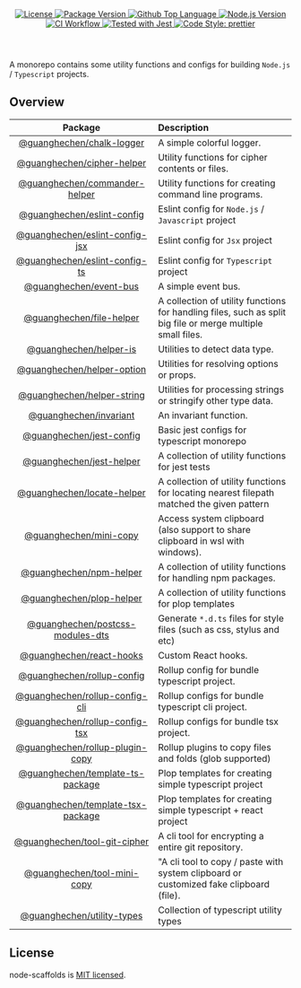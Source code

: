 <header>
  <div align="center">
    <a href="#license">
      <img
        alt="License"
        src="https://img.shields.io/github/license/guanghechen/node-scaffolds"
      />
    </a>
    <a href="https://github.com/guanghechen/node-scaffolds/tags">
      <img
        alt="Package Version"
        src="https://img.shields.io/github/v/tag/guanghechen/node-scaffolds?include_prereleases&sort=semver"
      />
    </a>
    <a href="https://github.com/guanghechen/node-scaffolds/search?l=typescript">
      <img
        alt="Github Top Language"
        src="https://img.shields.io/github/languages/top/guanghechen/node-scaffolds"
      />
    </a>
    <a href="https://github.com/nodejs/node">
      <img
        alt="Node.js Version"
        src="https://img.shields.io/node/v/@guanghechen/rollup-config-tsx"
      />
    </a>
    <a href="https://github.com/guanghechen/node-scaffolds/actions/workflows/ci.yml">
      <img
        alt="CI Workflow"
        src="https://github.com/guanghechen/node-scaffolds/actions/workflows/ci.yml/badge.svg"
      />
    </a>
    <a href="https://github.com/facebook/jest">
      <img
        alt="Tested with Jest"
        src="https://img.shields.io/badge/tested_with-jest-9c465e.svg"
      />
    </a>
    <a href="https://github.com/prettier/prettier">
      <img
        alt="Code Style: prettier"
        src="https://img.shields.io/badge/code_style-prettier-ff69b4.svg?style=flat-square"
      />
    </a>
  </div>
</header>


A monorepo contains some utility functions and configs for building `Node.js` /
`Typescript` projects.

## Overview

Package                               | Description
:------------------------------------:|:--------------------------
[@guanghechen/chalk-logger][]         | A simple colorful logger.
[@guanghechen/cipher-helper][]        | Utility functions for cipher contents or files.
[@guanghechen/commander-helper][]     | Utility functions for creating command line programs.
[@guanghechen/eslint-config][]        | Eslint config for `Node.js` / `Javascript` project
[@guanghechen/eslint-config-jsx][]    | Eslint config for `Jsx` project
[@guanghechen/eslint-config-ts][]     | Eslint config for `Typescript` project
[@guanghechen/event-bus]              | A simple event bus.
[@guanghechen/file-helper]            | A collection of utility functions for handling files, such as split big file or merge multiple small files.
[@guanghechen/helper-is][]            | Utilities to detect data type.
[@guanghechen/helper-option][]        | Utilities for resolving options or props.
[@guanghechen/helper-string][]        | Utilities for processing strings or stringify other type data.
[@guanghechen/invariant]              | An invariant function.
[@guanghechen/jest-config][]          | Basic jest configs for typescript monorepo
[@guanghechen/jest-helper][]          | A collection of utility functions for jest tests
[@guanghechen/locate-helper][]        | A collection of utility functions for locating nearest filepath matched the given pattern
[@guanghechen/mini-copy][]            | Access system clipboard (also support to share clipboard in wsl with windows).
[@guanghechen/npm-helper][]           | A collection of utility functions for handling npm packages.
[@guanghechen/plop-helper][]          | A collection of utility functions for plop templates
[@guanghechen/postcss-modules-dts][]  | Generate `*.d.ts` files for style files (such as css, stylus and etc)
[@guanghechen/react-hooks][]          | Custom React hooks.
[@guanghechen/rollup-config][]        | Rollup config for bundle typescript project.
[@guanghechen/rollup-config-cli][]    | Rollup configs for bundle typescript cli project.
[@guanghechen/rollup-config-tsx][]    | Rollup configs for bundle tsx project.
[@guanghechen/rollup-plugin-copy][]   | Rollup plugins to copy files and folds (glob supported)
[@guanghechen/template-ts-package][]  | Plop templates for creating simple typescript project
[@guanghechen/template-tsx-package][] | Plop templates for creating simple typescript + react project
[@guanghechen/tool-git-cipher][]      | A cli tool for encrypting a entire git repository.
[@guanghechen/tool-mini-copy][]       | "A cli tool to copy / paste with system clipboard or customized fake clipboard (file).
[@guanghechen/utility-types][]        | Collection of typescript utility types


## License

node-scaffolds is [MIT licensed](https://github.com/guanghechen/node-scaffolds/blob/main/LICENSE).


[homepage]: https://github.com/guanghechen/node-scaffolds
[@guanghechen/blob-helper]: ./packages/blob-helpereslint-config
[@guanghechen/chalk-logger]: ./packages/chalk-logger
[@guanghechen/cipher-helper]: ./packages/cipher-helper
[@guanghechen/commander-helper]: ./packages/commander-helper
[@guanghechen/eslint-config]: ./packages/eslint-config
[@guanghechen/eslint-config-jsx]: ./packages/eslint-config-jsx
[@guanghechen/eslint-config-ts]: ./packages/eslint-config-ts
[@guanghechen/event-bus]: ./packages/event-bus
[@guanghechen/file-helper]: ./packages/file-helper
[@guanghechen/helper-is]: ./packages/helper-is
[@guanghechen/helper-option]: ./packages/helper-option
[@guanghechen/helper-string]: ./packages/helper-string
[@guanghechen/invariant]: ./packages/invariant
[@guanghechen/jest-config]: ./packages/jest-config
[@guanghechen/jest-helper]: ./packages/jest-helper
[@guanghechen/locate-helper]: ./packages/locate-helper
[@guanghechen/mini-copy]: ./packages/mini-copy
[@guanghechen/npm-helper]: ./packages/npm-helper
[@guanghechen/plop-helper]: ./packages/plop-helper
[@guanghechen/postcss-modules-dts]: ./packages/postcss-modules-dts
[@guanghechen/react-hooks]: ./packages/react-hooks
[@guanghechen/rollup-config]: ./packages/rollup-config
[@guanghechen/rollup-config-cli]: ./packages/rollup-config-cli
[@guanghechen/rollup-config-tsx]: ./packages/rollup-config-tsx
[@guanghechen/rollup-plugin-copy]: ./packages/rollup-plugin-copy
[@guanghechen/template-ts-package]: ./packages/template-ts-package
[@guanghechen/template-tsx-package]: ./packages/template-tsx-package
[@guanghechen/tool-git-cipher]: ./packages/tool-git-cipher
[@guanghechen/tool-mini-copy]: ./packages/tool-mini-copy
[@guanghechen/utility-types]: ./packages/utility-types
